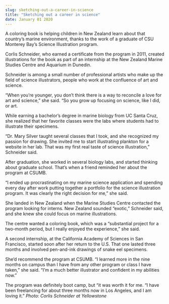 ```yaml
---
slug: sketching-out-a-career-in-science
title: "Sketching out a career in science"
date: January 01 2020
---
```


<p>A coloring book is helping children in New Zealand learn about that country’s marine environment, thanks to the work of a graduate of CSU Monterey Bay’s Science Illustration program.
</p><p>Corlis Schneider, who earned a certificate from the program in 2011, created illustrations for the book as part of an internship at the New Zealand Marine Studies Centre and Aquarium in Dunedin.
</p><p>Schneider is among a small number of professional artists who make up the field of science illustrators, people who work at the confluence of art and science.
</p><p>“When you’re younger, you don’t think there is a way to reconcile a love for art and science,” she said. “So you grow up focusing on science, like I did, or art.
</p><p>While earning a bachelor’s degree in marine biology from UC Santa Cruz, she realized that her favorite classes were the labs where students had to illustrate their specimens.
</p><p>“Dr. Mary Silver taught several classes that I took, and she recognized my passion for drawing. She invited me to start illustrating plankton for a website in her lab. That was my first real taste of science illustration,” Schneider said.
</p><p>After graduation, she worked in several biology labs, and started thinking about graduate school. That’s when a friend reminded her about the program at CSUMB.
</p><p>“I ended up procrastinating on my marine science application and spending every day after work putting together a portfolio for the science illustration program. It was clearly the right decision for me,” she said.
</p><p>She landed in New Zealand when the Marine Studies Centre contacted the program looking for interns. New Zealand sounded “exotic,” Schneider said, and she knew she could focus on marine illustrations.
</p><p>The centre wanted a coloring book, which was a “substantial project for a two-month period, but I really enjoyed the experience,” she said.
</p><p>A second internship, at the California Academy of Sciences in San Francisco, started soon after her return to the U.S. That one lasted three months and involved pen-and-ink drawings of snake eel specimens.
</p><p>She’d recommend the program at CSUMB. “I learned more in the nine months on campus than I have from any other program or class I have taken,” she said. “I’m a much better illustrator and confident in my abilities now.”
</p><p>The program was definitely boot camp, but “it was worth it for me. “I have been freelancing for about three months now in Los Angeles, and I am loving it.” <em>Photo: Corlis Schneider at Yellowstone</em>
</p><p> 
</p>
